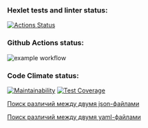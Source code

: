 ### Hexlet tests and linter status:
[![Actions Status](https://github.com/MaxSedachev/frontend-project-46/actions/workflows/hexlet-check.yml/badge.svg)](https://github.com/MaxSedachev/frontend-project-46/actions)

### Github Actions status:
![example workflow](https://github.com/github/docs/actions/workflows/newActions.yml/badge.svg)

### Code Climate status:
[![Maintainability](https://api.codeclimate.com/v1/badges/0c09cf1720514c4f5e15/maintainability)](https://codeclimate.com/github/MaxSedachev/frontend-project-46/maintainability)
[![Test Coverage](https://api.codeclimate.com/v1/badges/0c09cf1720514c4f5e15/test_coverage)](https://codeclimate.com/github/MaxSedachev/frontend-project-46/test_coverage)

[Поиск различий между двумя json-файлами](https://asciinema.org/a/oxVYv2SObCTfAWrh7N1TAhnbw)

[Поиск различий между двумя yaml-файлами](https://asciinema.org/a/WyVC8HQaz4QlJL76wPdTYOVGo)